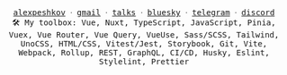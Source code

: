 <p align="center">
  <samp>
    <a href="https://alexpeshkov.nuxt.dev/">alexpeshkov</a> ᐧ
    <a href="mailto:alexpeshkov.work@gmail.com">gmail</a> ᐧ
    <a href="https://github.com/mnenie/talks">talks</a> ᐧ 
    <a href="https://bsky.app/profile/alexpeshkov.bsky.social">bluesky</a> ᐧ
    <a href="https://t.me/youngjuicycashrussia">telegram</a> ᐧ
    <a href="https://discordapp.com/users/886264669478727730">discord</a>
    <br/>
    🛠 My toolbox: Vue, Nuxt, TypeScript, JavaScript, Pinia, Vuex, Vue Router, Vue Query, VueUse, Sass/SCSS, Tailwind, UnoCSS, HTML/CSS, Vitest/Jest, Storybook, Git, Vite, Webpack, Rollup, REST, GraphQL, CI/CD, Husky, Eslint, Stylelint, Prettier
  </samp>
</p>
